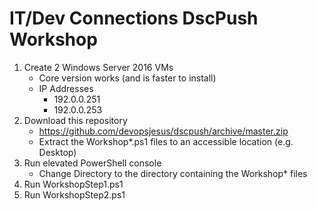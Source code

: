 # IT/Dev Connections DscPush Workshop

1. Create 2 Windows Server 2016 VMs
   - Core version works (and is faster to install)
   - IP Addresses
     - 192.0.0.251
     - 192.0.0.253
1. Download this repository
   - https://github.com/devopsjesus/dscpush/archive/master.zip
   - Extract the Workshop*.ps1 files to an accessible location (e.g. Desktop)
1. Run elevated PowerShell console
   - Change Directory to the directory containing the Workshop* files
1. Run WorkshopStep1.ps1
1. Run WorkshopStep2.ps1
